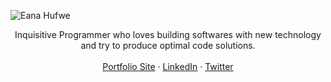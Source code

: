 ![Eana Hufwe](https://github.com/venuprasadnaik/venuprasadnaik/raw/sign.png)

<p align="center">
Inquisitive Programmer who loves building softwares with new technology and try to produce optimal code solutions.<br>
<br>
<a href="https://venuprasad.in">Portfolio Site</a>
 · <a href="https://www.linkedin.com/in/venuprasad/">LinkedIn</a>
 · <a href="https://twitter.com/venuprasad_naik">Twitter</a>
<br>
<br>
<br>
<br>
</p>
